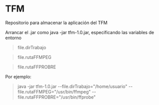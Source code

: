 # TFM
Repositorio para almacenar la aplicación del TFM

Arrancar el .jar como java -jar tfm-1.0.jar, especificando las variables de entorno
  > file.dirTrabajo
  
  > file.rutaFFMPEG 
  
  > file.rutaFFPROBRE
  
Por ejemplo:
  > java -jar tfm-1.0.jar --file.dirTrabajo="/home/usuario" --file.rutaFFMPEG="/usr/bin/ffmpeg" --file.rutaFFPROBRE="/usr/bin/ffprobe" 
